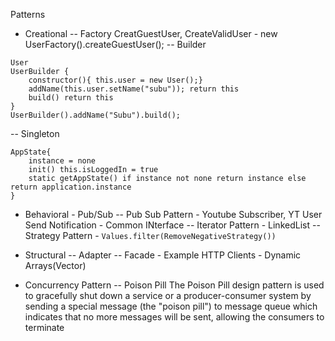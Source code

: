 Patterns
- Creational
-- Factory
CreatGuestUser, CreateValidUser - new UserFactory().createGuestUser();
-- Builder
```
User
UserBuilder {
    constructor(){ this.user = new User();}
    addName(this.user.setName("subu")); return this
    build() return this
}
UserBuilder().addName("Subu").build();
```
-- Singleton
```
AppState{
    instance = none
    init() this.isLoggedIn = true
    static getAppState() if instance not none return instance else return application.instance
}
```

- Behavioral - Pub/Sub
-- Pub Sub Pattern - Youtube Subscriber, YT User Send Notification - Common INterface
-- Iterator Pattern - LinkedList 
-- Strategy Pattern - `Values.filter(RemoveNegativeStrategy())`

- Structural
-- Adapter
-- Facade - Example HTTP Clients - Dynamic Arrays(Vector)

- Concurrency Pattern
-- Poison Pill
The Poison Pill design pattern is used to gracefully shut down a service or a producer-consumer system by sending a special message (the "poison pill") to message queue which indicates that no more messages will be sent, allowing the consumers to terminate